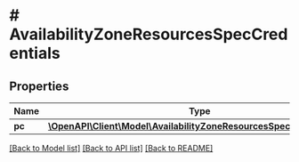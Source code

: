 # # AvailabilityZoneResourcesSpecCredentials

## Properties

Name | Type | Description | Notes
------------ | ------------- | ------------- | -------------
**pc** | [**\OpenAPI\Client\Model\AvailabilityZoneResourcesSpecCredentialsPc**](AvailabilityZoneResourcesSpecCredentialsPc.md) |  | [optional]

[[Back to Model list]](../../README.md#models) [[Back to API list]](../../README.md#endpoints) [[Back to README]](../../README.md)
